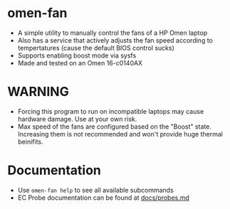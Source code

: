 # omen-fan
- A simple utility to manually control the fans of a HP Omen laptop
- Also has a service that actively adjusts the fan speed according to tempertatures (cause the default BIOS control sucks)
- Supports enabling boost mode via sysfs
- Made and tested on an Omen 16-c0140AX

# WARNING
- Forcing this program to run on incompatible laptops may cause hardware damage. Use at your own risk.
- Max speed of the fans are configured based on the "Boost" state. Increasing them is not recommended and won't provide huge thermal beinifits.

# Documentation
- Use `omen-fan help` to see all available subcommands
- EC Probe documentation can be found at [docs/probes.md](https://github.com/alou-S/omen-fan/docs/probes.md)
